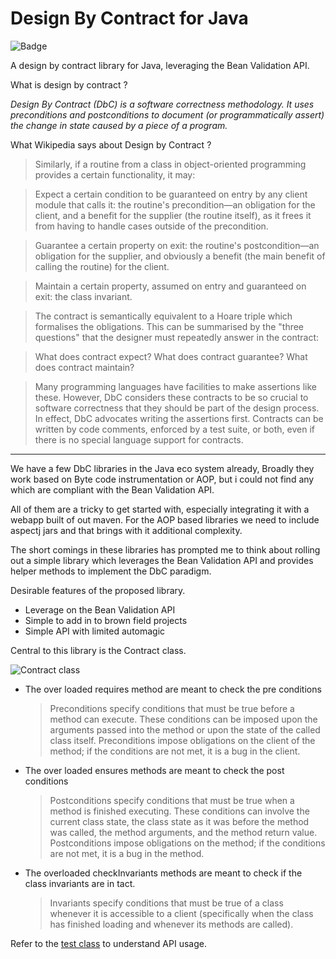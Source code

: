 Design By Contract for Java
===

![Badge](https://img.shields.io/shippable/56c782b11895ca44747475a6.svg)

A design by contract library for Java, leveraging the Bean Validation API.

What is design by contract ?

*Design By Contract (DbC) is a software correctness methodology. It uses preconditions and postconditions to document (or programmatically assert) the change in state caused by a piece of a program.*

What Wikipedia says about Design by Contract ?

> Similarly, if a routine from a class in object-oriented programming provides a certain functionality, it may:

> Expect a certain condition to be guaranteed on entry by any client module that calls it: the routine's precondition—an obligation for the client, and a benefit for the supplier (the routine itself), as it frees it from having to handle cases outside of the precondition.

> Guarantee a certain property on exit: the routine's postcondition—an obligation for the supplier, and obviously a benefit (the main benefit of calling the routine) for the client.

> Maintain a certain property, assumed on entry and guaranteed on exit: the class invariant.

> The contract is semantically equivalent to a Hoare triple which formalises the obligations. This can be summarised by the "three questions" that the designer must repeatedly answer in the contract:

> What does contract expect?
> What does contract guarantee?
> What does contract maintain?

> Many programming languages have facilities to make assertions like these. However, DbC considers these contracts to be so crucial to software correctness that they should be part of the design process. In effect, DbC advocates writing the assertions first. Contracts can be written by code comments, enforced by a test suite, or both, even if there is no special language support for contracts.

---

We have a few DbC libraries in the Java eco system already, Broadly they work based on Byte code instrumentation or AOP, but i could not find any which are compliant with the Bean Validation API.

All of them are a tricky to get started with, especially integrating it with a webapp built of out maven. 
For the AOP based libraries we need to include aspectj jars and that brings with it additional complexity.

The short comings in these libraries has prompted me to think about rolling out a simple library which leverages the Bean Validation API and provides helper methods to implement the DbC paradigm.

Desirable features of the proposed library.


* Leverage on the Bean Validation API
* Simple to add in to brown field projects
* Simple API with limited automagic

Central to this library is the Contract class.

![Contract class](http://4.bp.blogspot.com/-y93DNCviqT8/Uj8lDPOfpAI/AAAAAAAAA0A/Xoz-SyqLUIY/s1600/diagram.png)

* The over loaded requires method are meant to check the pre conditions
    > Preconditions specify conditions that must be true before a method can execute. These conditions can be imposed upon the arguments passed into the method or upon the state of the called class itself. Preconditions impose obligations on the client of the method; if the conditions are not met, it is a bug in the client.
* The over loaded ensures methods are meant to check the post conditions 
    > Postconditions specify conditions that must be true when a method is finished executing. These conditions can involve the current class state, the class state as it was before the method was called, the method arguments, and the method return value. Postconditions impose obligations on the method; if the conditions are not met, it is a bug in the method.
* The overloaded checkInvariants methods are meant to check if the class invariants are in tact.
    > Invariants specify conditions that must be true of a class whenever it is accessible to a client (specifically when the class has finished loading and whenever its methods are called).


Refer to the [test class](https://github.com/sudarshan89/dbc/blob/master/src/test/java/com/nthdimenzion/ShoppingCartTest.java) to understand API usage.

